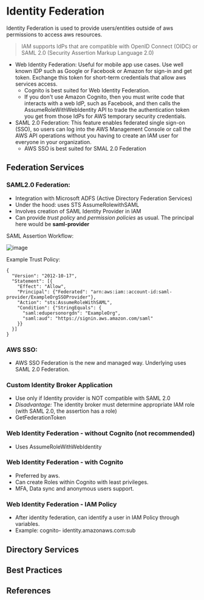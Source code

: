 # Identity Federation

Identity Federation is used to provide users/entities outside of aws permissions to access aws resources.

> IAM supports IdPs that are compatible with OpenID Connect (OIDC) or SAML 2.0 (Security Assertion Markup Language 2.0)

- Web Identity Federation: Useful for mobile app use cases. Use well known IDP such as Google or Facebook or Amazon for sign-in and get token. Exchange this token for short-term credentials that allow aws services access.
    - Cognito is best suited for Web Identity Federation. 
    - If you don't use Amazon Cognito, then you must write code that interacts with a web IdP, such as Facebook, and then calls the AssumeRoleWithWebIdentity API to trade the authentication token you get from those IdPs for AWS temporary security credentials.  
- SAML 2.0 Federation: This feature enables federated single sign-on (SSO), so users can log into the AWS Management Console or call the AWS API operations without you having to create an IAM user for everyone in your organization.
    - AWS SSO is best suited for SMAL 2.0 Federation   

## Federation Services

### SAML2.0 Federation:

- Integration with Microsoft ADFS (Active Directory Federation Services)
- Under the hood: uses STS AssumeRolewithSAML
- Involves creation of SAML Identity Provider in IAM
- Can provide *trust policy* and *permission policies* as usual. The principal here would be **saml-provider**

SAML Assertion Workflow:

![image](https://user-images.githubusercontent.com/15995686/171585160-5532136f-b382-471a-81ad-cae41a16f58e.png)

Example Trust Policy:
```
{
  "Version": "2012-10-17",
  "Statement": [{
    "Effect": "Allow",
    "Principal": {"Federated": "arn:aws:iam::account-id:saml-provider/ExampleOrgSSOProvider"},
    "Action": "sts:AssumeRoleWithSAML",
    "Condition": {"StringEquals": {
      "saml:edupersonorgdn": "ExampleOrg",
      "saml:aud": "https://signin.aws.amazon.com/saml"
    }}
  }]
}
```
   
### AWS SSO:

- AWS SSO Federation is the new and managed way. Underlying uses SAML 2.0 Federation.

### Custom Identity Broker Application

- Use only if Identity provider is NOT compatible with SAML 2.0
- *Disadvantage:* The identity broker must determine appropriate IAM role (with SAML 2.0, the assertion has a role)
- GetFederationToken

### Web Identity Federation - without Cognito (not recommended)

- Uses AssumeRoleWithWebIdentity 

### Web Identity Federation - with Cognito

- Preferred by aws.
- Can create Roles within Cognito with least privileges.
- MFA, Data sync and anonymous users support.

### Web Identity Federation - IAM Policy

- After identity federation, can identify a user in IAM Policy through variables.
- Example: cognito- identity.amazonaws.com:sub


## Directory Services

## Best Practices

## References
